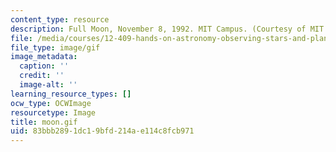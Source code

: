 ```yaml
---
content_type: resource
description: Full Moon, November 8, 1992. MIT Campus. (Courtesy of MIT.)
file: /media/courses/12-409-hands-on-astronomy-observing-stars-and-planets-spring-2002/83bbb2891dc19bfd214ae114c8fcb971_moon.gif
file_type: image/gif
image_metadata:
  caption: ''
  credit: ''
  image-alt: ''
learning_resource_types: []
ocw_type: OCWImage
resourcetype: Image
title: moon.gif
uid: 83bbb289-1dc1-9bfd-214a-e114c8fcb971
---
```

